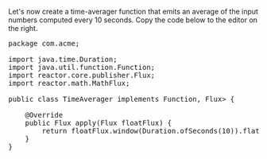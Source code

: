 Let's now create a time-averager function that emits an average of the input numbers computed every 10 seconds. Copy the code below to the editor on the right.
<pre class="file" data-filename="TimeAverager.java" data-target="prepend">
package com.acme;

import java.time.Duration;
import java.util.function.Function;
import reactor.core.publisher.Flux;
import reactor.math.MathFlux;

public class TimeAverager implements Function<Flux<Float>, Flux<Float>> {

	@Override
	public Flux<Float> apply(Flux<Float> floatFlux) {
		return floatFlux.window(Duration.ofSeconds(10)).flatMap(MathFlux::averageFloat);
	}
}
</pre>
